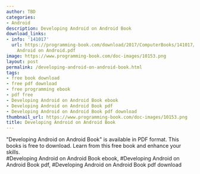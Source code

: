 ```yaml
---
author: TBD
categories:
- Android
description: Developing Android on Android Book
download_links:
- info: '141017'
  url: https://programming-book.com/download/2017/ComputerBooks/141017/Developing
    Android on Android.pdf
image: https://www.programming-book.com/doc-images/10153.png
layout: post
permalink: /developing-android-on-android-book.html
tags:
- free book download
- free pdf download
- free programming ebook
- pdf free
- Developing Android on Android Book ebook
- Developing Android on Android Book pdf
- Developing Android on Android Book pdf download
thumbnail_url: https://www.programming-book.com/doc-images/10153.png
title: Developing Android on Android Book
---
```


 
<div class="item-desc text-justify">
  "Developing Android on Android Book" is available in PDF format. This books is free to download. Learn from this free book and enhance your skills.
  <br>
  #Developing Android on Android Book ebook, #Developing Android on Android Book pdf, #Developing Android on Android Book pdf download
</div>